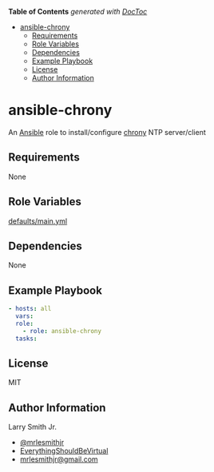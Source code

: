 <!-- START doctoc generated TOC please keep comment here to allow auto update -->
<!-- DON'T EDIT THIS SECTION, INSTEAD RE-RUN doctoc TO UPDATE -->

**Table of Contents** _generated with [DocToc](https://github.com/thlorenz/doctoc)_

- [ansible-chrony](#ansible-chrony)
  - [Requirements](#requirements)
  - [Role Variables](#role-variables)
  - [Dependencies](#dependencies)
  - [Example Playbook](#example-playbook)
  - [License](#license)
  - [Author Information](#author-information)

<!-- END doctoc generated TOC please keep comment here to allow auto update -->

# ansible-chrony

An [Ansible](https://www.ansible.com) role to install/configure [chrony](https://chrony.tuxfamily.org/) NTP server/client

## Requirements

None

## Role Variables

[defaults/main.yml](defaults/main.yml)

## Dependencies

None

## Example Playbook

```yaml
- hosts: all
  vars:
  role:
    - role: ansible-chrony
  tasks:
```

## License

MIT

## Author Information

Larry Smith Jr.

- [@mrlesmithjr](https://www.twitter.com/mrlesmithjr)
- [EverythingShouldBeVirtual](http://www.everythingshouldbevirtual.com)
- [mrlesmithjr@gmail.com](mailto:mrlesmithjr@gmail.com)
